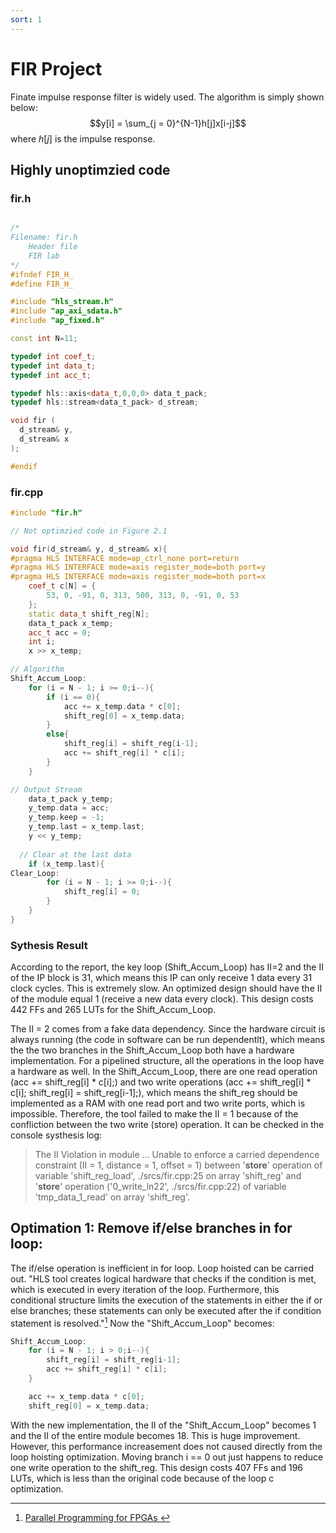 ```yaml
---
sort: 1
---
```


<script type="text/x-mathjax-config">
  MathJax.Hub.Config({
    tex2jax: {
      inlineMath: [ ['$','$'], ["\\(","\\)"] ],
      processEscapes: true
    }
  });
</script>
    
<script type="text/javascript"
        src="https://cdn.mathjax.org/mathjax/latest/MathJax.js?config=TeX-AMS-MML_HTMLorMML">
</script>

# FIR Project


Finate impulse response filter is widely used. The algorithm is simply shown below:
$$y[i] = \sum_{j = 0}^{N-1}h[j]x[i-j]$$
where $h[j]$ is the impulse response.



## Highly unoptimzied code
### fir.h
```c++

/*
Filename: fir.h
	Header file
	FIR lab
*/
#ifndef FIR_H_
#define FIR_H_

#include "hls_stream.h"
#include "ap_axi_sdata.h"
#include "ap_fixed.h"

const int N=11;

typedef int	coef_t;
typedef int	data_t;
typedef int	acc_t;

typedef hls::axis<data_t,0,0,0> data_t_pack;
typedef hls::stream<data_t_pack> d_stream;

void fir (
  d_stream& y,
  d_stream& x
);

#endif

```
### fir.cpp
```c++
#include "fir.h"

// Not optimzied code in Figure 2.1

void fir(d_stream& y, d_stream& x){
#pragma HLS INTERFACE mode=ap_ctrl_none port=return
#pragma HLS INTERFACE mode=axis register_mode=both port=y
#pragma HLS INTERFACE mode=axis register_mode=both port=x
    coef_t c[N] = {
        53, 0, -91, 0, 313, 500, 313, 0, -91, 0, 53
    };
    static data_t shift_reg[N];
    data_t_pack x_temp;
    acc_t acc = 0;
    int i;
    x >> x_temp;

// Algorithm
Shift_Accum_Loop:
    for (i = N - 1; i >= 0;i--){
        if (i == 0){
            acc += x_temp.data * c[0];
            shift_reg[0] = x_temp.data;
        }
        else{
            shift_reg[i] = shift_reg[i-1];
            acc += shift_reg[i] * c[i];
        }
    }

// Output Stream
    data_t_pack y_temp;
    y_temp.data = acc;
    y_temp.keep = -1;
    y_temp.last = x_temp.last;
    y << y_temp;
    
  // Clear at the last data
    if (x_temp.last){
Clear_Loop:
    	for (i = N - 1; i >= 0;i--){
            shift_reg[i] = 0;
        }
    }
}

```
### Sythesis Result
According to the report, the key loop (Shift_Accum_Loop) has II=2 and the II of the IP block is 31, which means this IP can only receive 1 data every 31 clock cycles. This is extremely slow. An optimized design should have the II of the module equal 1 (receive a new data every clock). This design costs 442 FFs and 265 LUTs for the Shift_Accum_Loop.

The II = 2 comes from a fake data dependency. Since the hardware circuit is always running (the code in software can be run dependentlt), which means the the two branches in the Shift_Accum_Loop both have  a hardware implementation. For a pipelined structure, all the operations in the loop have a hardware as well. In the Shift_Accum_Loop, there are one read operation (acc += shift_reg[i] * c[i];) and two write operations (acc += shift_reg[i] * c[i]; shift_reg[i] = shift_reg[i-1];), which means the shift_reg should be implemented as a RAM with one read port and two write ports, which is impossible. Therefore, the tool failed to make the II = 1 because of the confliction between the two write (store) operation. It can be checked in the console systhesis log:

>  The II Violation in module ... Unable to enforce a carried dependence constraint (II = 1, distance = 1, offset = 1) between '**store**' operation of variable 'shift_reg_load', ./srcs/fir.cpp:25 on array 'shift_reg' and '**store**' operation ('0_write_ln22', ./srcs/fir.cpp:22) of variable 'tmp_data_1_read' on array 'shift_reg'.
 
## Optimation 1: Remove if/else branches in for loop:
The if/else operation is inefficient in for loop. Loop hoisted can be carried out.  "HLS tool creates logical hardware that checks if the condition is met, which is executed in every iteration of the loop. Furthermore, this conditional structure limits the execution of the statements in either the if or else branches; these statements can only be executed after the if condition statement is resolved."[^1] Now the "Shift_Accum_Loop" becomes:
```c++
Shift_Accum_Loop:
    for (i = N - 1; i > 0;i--){
        shift_reg[i] = shift_reg[i-1];
        acc += shift_reg[i] * c[i];
    }

    acc += x_temp.data * c[0];
    shift_reg[0] = x_temp.data;
```
With the new implementation, the II of the "Shift_Accum_Loop" becomes 1 and the II of the entire module becomes 18. This is huge improvement. However, this performance increasement does not caused directly from the  loop  hoisting optimization. Moving branch i == 0 out just happens to reduce one write operation to the shift_reg. This design costs 407 FFs and 196 LUTs, which is less than the original code because of the loop c optimization. 

[^1]: [Parallel Programming for FPGAs ]()


